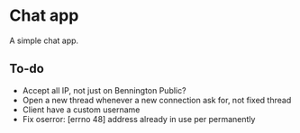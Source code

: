 # Chat app

A simple chat app.

## To-do
- Accept all IP, not just on Bennington Public?
- Open a new thread whenever a new connection ask for, not fixed thread
- Client have a custom username
- Fix oserror: [errno 48] address already in use per permanently
